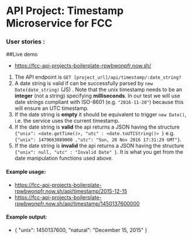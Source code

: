 # API Project: Timestamp Microservice for FCC

### User stories :

##Live demo

- https://fcc-api-projects-boilerplate-rpwbwonpfr.now.sh/

1.  The API endpoint is `GET [project_url]/api/timestamp/:date_string?`
2.  A date string is valid if can be successfully parsed by `new Date(date_string)` (JS) . Note that the unix timestamp needs to be an **integer** (not a string) specifying **milliseconds**. In our test we will use date strings compliant with ISO-8601 (e.g. `"2016-11-20"`) because this will ensure an UTC timestamp.
3.  If the date string is **empty** it should be equivalent to trigger `new Date()`, i.e. the service uses the current timestamp.
4.  If the date string is **valid** the api returns a JSON having the structure
    `{"unix": <date.getTime()>, "utc" : <date.toUTCString()> }`
    e.g. `{"unix": 1479663089000 ,"utc": "Sun, 20 Nov 2016 17:31:29 GMT"}`.
5.  If the date string is **invalid** the api returns a JSON having the structure `{"unix": null, "utc" : "Invalid Date" }`. It is what you get from the date manipulation functions used above.

#### Example usage:

- https://fcc-api-projects-boilerplate-rpwbwonpfr.now.sh/api/timestamp/2015-12-15
- https://fcc-api-projects-boilerplate-rpwbwonpfr.now.sh/api/timestamp/1450137600000

#### Example output:

- { "unix": 1450137600, "natural": "December 15, 2015" }
